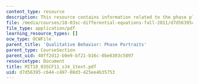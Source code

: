 ```yaml
---
content_type: resource
description: This resource contains information related to the phase plane.
file: /media/courses/18-03sc-differential-equations-fall-2011/d7d56395c644c49708d3425ee4b35753_MIT18_03SCF11_s34_1text.pdf
file_type: application/pdf
learning_resource_types: []
ocw_type: OCWFile
parent_title: 'Qualitative Behavior: Phase Portraits'
parent_type: CourseSection
parent_uid: 40ff2d12-b0e9-bf21-b16c-0be6303c5897
resourcetype: Document
title: MIT18_03SCF11_s34_1text.pdf
uid: d7d56395-c644-c497-08d3-425ee4b35753
---
```

